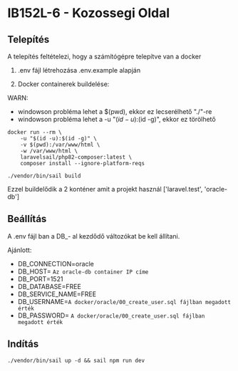 # IB152L-6 - Kozossegi Oldal

## Telepítés

A telepítés feltételezi, hogy a számítógépre telepítve van a docker

1. .env fájl létrehozása .env.example alapján

2. Docker containerek buildelése:

WARN:
 - windowson probléma lehet a $(pwd), ekkor ez lecserélhető "./"-re
 - windowson probléma lehet a  -u "$(id -u):$(id -g)", ekkor ez törölhető

```shell
docker run --rm \
    -u "$(id -u):$(id -g)" \
    -v $(pwd):/var/www/html \
    -w /var/www/html \
    laravelsail/php82-composer:latest \
    composer install --ignore-platform-reqs
```

```shell
./vendor/bin/sail build
```

Ezzel buildelődik a 2 konténer amit a projekt használ ['laravel.test', 'oracle-db']


## Beállítás

A .env fájl ban a DB_- al kezdődő változókat be kell állítani.

Ajánlott:

 - DB_CONNECTION=oracle
 - DB_HOST= ```Az oracle-db container IP címe```
 - DB_PORT=1521
 - DB_DATABASE=FREE 
 - DB_SERVICE_NAME=FREE
 - DB_USERNAME=```A docker/oracle/00_create_user.sql fájlban megadott érték```
 - DB_PASSWORD= ```A docker/oracle/00_create_user.sql fájlban megadott érték```

## Indítás

```shell
./vendor/bin/sail up -d && sail npm run dev
```
